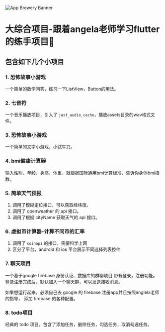 ![App Brewery Banner](https://github.com/londonappbrewery/Images/blob/master/AppBreweryBanner.png)


# 大综合项目-跟着angela老师学习flutter的练手项目🤔

## 包含如下几个小项目

### 1. 恐怖故事小游戏
一个简单的数学问答，练习一下ListView，Button的用法。

### 2. 七音符
一个音乐播放项目，引入了 `just_audio_cache`，播放assets目录的wav格式文件。

### 3. 恐怖故事小游戏
一个简单的文字小游戏，小试牛刀。

### 4. bmi健康计算器
输入性别，年龄，身高，体重，就根据国际通用bmi计算标准，告诉你身体bmi指数。

### 5. 简单天气预报
1. 调用了模糊定位接口，可以获取经纬度。
2. 调用了 openweather 的 api 接口。
3. 调用了根据 cityName 获取天气的 api 接口。

### 6. 虚拟币计算器-计算不同币的汇率
1. 调用了 `coinapi` 的接口，需要科学上网
2. 区分了平台，android 和 ios 平台展示不同选择列表控件

### 7. 聊天项目
一个基于google firebase 身份认证、数据库的群聊项目
带有登录，注册功能。
登录注册完成后，默认加入一个聊天群，可以发送接收消息。

如果想运行起来，必须自己去 google 的 firebase 注册app并且按照anglela老师的指导，
添加 firebase 的各种配置。

### 8. todo项目
经典的 todo 项目，包含了添加任务，删除任务，勾选任务，取消勾选任务。